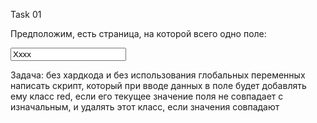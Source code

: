 Task 01

Предположим, есть страница, на которой всего одно поле:

<style>.red {color: red;}</style>

<input type="text" name="name" id="name\_input" value="Xxxx">

Задача: без хардкода и без использования глобальных переменных написать скрипт, который при вводе данных в поле будет добавлять ему класс red, если его текущее значение поля не совпадает с изначальным, и удалять этот класс, если значения совпадают